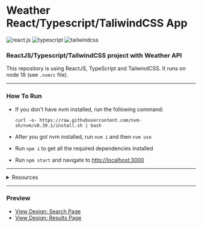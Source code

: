 # Weather React/Typescript/TaliwindCSS App

<div>
  <div>
    <img src="https://img.shields.io/badge/-React_JS-black?style=for-the-badge&logoColor=149eca&logo=react&color=16181d" alt="react.js" />
    <img src="https://img.shields.io/badge/-Typescript-black?style=for-the-badge&logoColor=ffffff&logo=typescript&color=007acc" alt="typescript" />
    <img src="https://img.shields.io/badge/-Tailwind_CSS-black?style=for-the-badge&logoColor=white&logo=tailwindcss&color=06b6d4" alt="tailwindcss" />
  </div>
  <h3>ReactJS/Typescript/TailwindCSS project with Weather API</h3>
</div>

This repository is using ReactJS, TypeScript and TailwindCSS. It runs on node 18 (see `.nvmrc` file).

---

### How To Run

- If you don't have nvm installed, run the following command:

  ```
  curl -o- https://raw.githubusercontent.com/nvm-sh/nvm/v0.39.1/install.sh | bash
  ```

- After you got nvm installed, run `nvm i` and then `nvm use`

- Run `npm i` to get all the required dependencies installed

- Run `npm start` and navigate to [http://localhost:3000](http://localhost:3000)

---

<details>
  <summary>Resources</summary>

- [Open Weather API](https://openweathermap.org/api)
  - [Forecast Endpoint](https://openweathermap.org/forecast16)
    
    ```
    https://api.openweathermap.org/data/2.5/forecast/daily?lat={lat}&lon={lon}&units=metric&appid={API key}
    ```
  - [Geocoding Endpoint]()

    ```
    http://api.openweathermap.org/geo/1.0/direct?q={city name},{state code},{country code}&limit={limit}&appid={API key}
    ```
- [TailwindCSS](https://tailwindcss.com)
- [Remix Icon](https://remixicon.com)
- [Pexels](https://www.pexels.com) - Free license images
- [Prettier](https://prettier.io)
- [ESLint](https://eslint.org)

</details>

---

### Preview

- [View Design: Search Page](https://raw.githubusercontent.com/edantal/Project-WeatherApp--React-TS-TailwindCSS/main/preview-[search].jpg)
- [View Design: Results Page](https://raw.githubusercontent.com/edantal/Project-WeatherApp--React-TS-TailwindCSS/main/preview-[results].jpg)

<!--

---

### Source

[TYPESCRIPT REACT API PROJECT USING A WEATHER API](https://youtu.be/6MKFKwwhbNo?si=Df06gSU5ISlXLMfI)

-->
